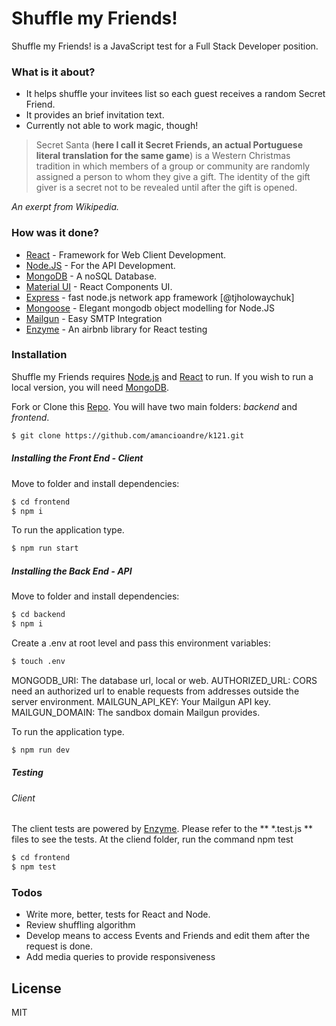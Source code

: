 # Shuffle my Friends!

Shuffle my Friends! is a JavaScript test for a Full Stack Developer position.

### What is it about?
  - It helps shuffle your invitees list so each guest receives a random Secret Friend.
  - It provides an brief invitation text.
  - Currently not able to work magic, though!

> Secret Santa (**here I call it Secret Friends, an actual Portuguese literal translation for the same game**) is a Western Christmas tradition in which members of a group or community are randomly assigned a person to whom they give a gift. The identity of the gift giver is a secret not to be revealed until after the gift is opened.

*An exerpt from Wikipedia.*

### How was it done?

* [React] - Framework for Web Client Development.
* [Node.JS] - For the API Development.
* [MongoDB] - A noSQL Database.
* [Material UI] - React Components UI.
* [Express] - fast node.js network app framework [@tjholowaychuk]
* [Mongoose] - Elegant mongodb object modelling for Node.JS
* [Mailgun] - Easy SMTP Integration
* [Enzyme] - An airbnb library for React testing

### Installation

Shuffle my Friends requires [Node.js] and [React] to run.
If you wish to run a local version, you will need [MongoDB].

Fork or Clone this [Repo]. You will have two main folders: *backend* and *frontend*.
```sh
$ git clone https://github.com/amancioandre/k121.git
```
##### Installing the Front End - *Client*

Move to folder and install dependencies:
```sh
$ cd frontend
$ npm i
```
To run the application type.

```sh
$ npm run start
```
##### Installing the Back End - *API*

Move to folder and install dependencies:
```sh
$ cd backend
$ npm i
```
Create a .env at root level and pass this environment variables:
```sh
$ touch .env
```
MONGODB_URI: The database url, local or web.
AUTHORIZED_URL: CORS need an authorized url to enable requests from addresses outside the server environment.
MAILGUN_API_KEY: Your Mailgun API key.
MAILGUN_DOMAIN: The sandbox domain Mailgun provides.


To run the application type.

```sh
$ npm run dev
```

##### Testing

###### Client

The client tests are powered by [Enzyme]. Please refer to the ** *.test.js ** files to see the tests.
At the cliend folder, run the command npm test
```sh
$ cd frontend
$ npm test
```


### Todos

 - Write more, better, tests for React and Node.
 - Review shuffling algorithm
 - Develop means to access Events and Friends and edit them after the request is done.
 - Add media queries to provide responsiveness

License
----

MIT

  [React]: <https://reactjs.org/>
  [Node.JS]: <https://nodejs.org/en/>
  [MongoDB]: <https://www.mongodb.com/>
  [Material UI]: <https://material-ui.com/>
  [Express]: <https://expressjs.com/pt-br/>
  [Mongoose]: <https://mongoosejs.com/>
  [Repo]: <https://github.com/amancioandre/k121>
  [Mailgun]: <https://www.mailgun.com/>
  [Enzyme]: <https://airbnb.io/enzyme/>